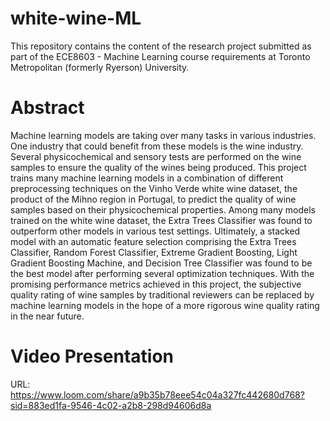 # white-wine-ML
This repository contains the content of the research project submitted as part of the ECE8603 - Machine Learning course requirements at Toronto Metropolitan (formerly Ryerson) University.
# Abstract
Machine learning models are taking over many tasks in various industries. One industry that could benefit from these models is the wine industry. Several physicochemical and sensory tests are performed on the wine samples to ensure the quality of the wines being produced. This project trains many machine learning models in a combination of different preprocessing techniques on the Vinho Verde white wine dataset, the product of the Mihno region in Portugal, to predict the quality of wine samples based on their physicochemical properties. Among many models trained on the white wine dataset, the Extra Trees Classifier was found to outperform other models in various test settings. Ultimately, a stacked model with an automatic feature selection comprising the Extra Trees Classifier, Random Forest Classifier, Extreme Gradient Boosting, Light Gradient Boosting Machine, and Decision Tree Classifier was found to be the best model after performing several optimization techniques. With the promising performance metrics achieved in this project, the subjective quality rating of wine samples by traditional reviewers can be replaced by machine learning models in the hope of a more rigorous wine quality rating in the near future.
# Video Presentation
URL: https://www.loom.com/share/a9b35b78eee54c04a327fc442680d768?sid=883ed1fa-9546-4c02-a2b8-298d94606d8a
